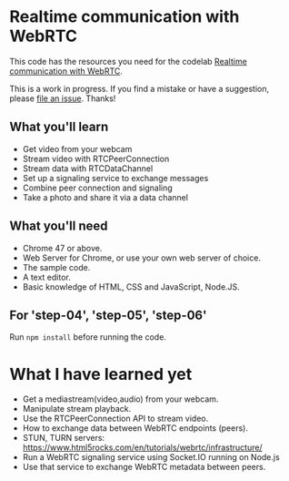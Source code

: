 # Realtime communication with WebRTC

This code has the resources you need for the codelab [Realtime communication with WebRTC](https://codelabs.developers.google.com/codelabs/webrtc-web/#0).

This is a work in progress. If you find a mistake or have a suggestion, please [file an issue](https://github.com/googlecodelabs/webrtc-web/issues). Thanks!

## What you'll learn
* Get video from your webcam
* Stream video with RTCPeerConnection
* Stream data with RTCDataChannel
* Set up a signaling service to exchange messages
* Combine peer connection and signaling
* Take a photo and share it via a data channel


## What you'll need
* Chrome 47 or above.
* Web Server for Chrome, or use your own web server of choice.
* The sample code.
* A text editor.
* Basic knowledge of HTML, CSS and JavaScript, Node.JS.


## For 'step-04', 'step-05', 'step-06'

Run `npm install` before running the code.

# What I have learned yet
* Get a mediastream(video,audio) from your webcam.
* Manipulate stream playback.
* Use the RTCPeerConnection API to stream video.
* How to exchange data between WebRTC endpoints (peers).
* STUN, TURN servers: https://www.html5rocks.com/en/tutorials/webrtc/infrastructure/
* Run a WebRTC signaling service using Socket.IO running on Node.js
* Use that service to exchange WebRTC metadata between peers.